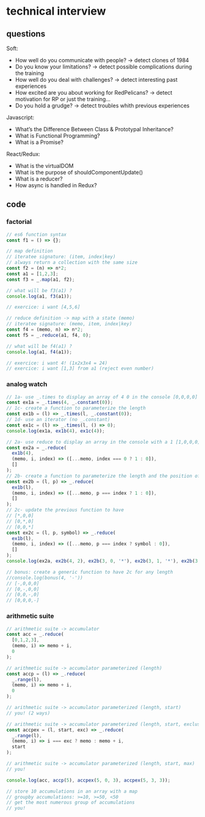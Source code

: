 <!-- TITLE: Recruiting -->
<!-- SUBTITLE: A quick summary of Recruiting -->

# technical interview
## questions
Soft:
* How well do you communicate with people? -> detect clones of 1984
* Do you know your limitations? -> detect possible complications during the training
* How well do you deal with challenges? -> detect interesting past experiences
* How excited are you about working for RedPelicans? -> detect motivation for RP or just the training...
* Do you hold a grudge? -> detect troubles whith previous experiences

Javascript:
* What’s the Difference Between Class & Prototypal Inheritance?
* What is Functional Programming?
* What is a Promise?

React/Redux:
* What is the virtualDOM
* What is the purpose of shouldComponentUpdate()
* What is a reducer?
* How async is handled in Redux?

## code
### factorial
```javascript
// es6 function syntax
const f1 = () => {};

// map definition
// iteratee signature: (item, index|key)
// always return a collection with the same size
const f2 = (n) => n*2;
const a1 = [1,2,3];
const f3 = _.map(a1, f2);

// what will be f3(a1) ?
console.log(a1, f3(a1));

// exercice: i want [4,5,6]

// reduce definition -> map with a state (memo)
// iteratee signature: (memo, item, index|key)
const f4 = (memo, n) => n*2;
const f5 = _.reduce(a1, f4, 0);

// what will be f4(a1) ?
console.log(a1, f4(a1));

// exercice: i want 4! (1x2x3x4 = 24)
// exercice: i want [1,3] from a1 (reject even number)
```

### analog watch
```javascript
// 1a- use _.times to display an array of 4 0 in the console [0,0,0,0]
const ex1a = _.times(4, _.constant(0));
// 1c- create a function to parameterize the length
const ex1b = (l) => _.times(l, _.constant(0));
// 1d- use an iterator (no _.constant)
const ex1c = (l) => _.times(l, () => 0);
console.log(ex1a, ex1b(4), ex1c(4));

// 2a- use reduce to display an array in the console with a 1 [1,0,0,0]
const ex2a = _.reduce(
  ex1b(4),
  (memo, i, index) => ([...memo, index === 0 ? 1 : 0]),
  []
);
// 2b- create a function to parameterize the length and the position of 1
const ex2b = (l, p) => _.reduce(
  ex1b(l),
  (memo, i, index) => ([...memo, p === index ? 1 : 0]),
  []
);
// 2c- update the previous function to have
// [*,0,0]
// [0,*,0]
// [0,0,*]
const ex2c = (l, p, symbol) => _.reduce(
  ex1b(l),
  (memo, i, index) => ([...memo, p === index ? symbol : 0]),
  []
);
console.log(ex2a, ex2b(4, 2), ex2b(3, 0, '*'), ex2b(3, 1, '*'), ex2b(3, 2, '*'));

// bonus: create a generic function to have 2c for any length
//console.log(bonus(4, '-'))
// [-,0,0,0]
// [0,-,0,0]
// [0,0,-,0]
// [0,0,0,-]
```

### arithmetic suite
```javascript
// arithmetic suite -> accumulator
const acc = _.reduce(
  [0,1,2,3],
  (memo, i) => memo + i,
  0
);

// arithmetic suite -> accumulator parameterized (length)
const accp = (l) => _.reduce(
  _.range(l),
  (memo, i) => memo + i,
  0
);

// arithmetic suite -> accumulator parameterized (length, start)
// you! (2 ways)

// arithmetic suite -> accumulator parameterized (length, start, exclusion)
const accpex = (l, start, exc) => _.reduce(
  _.range(l),
  (memo, i) => i === exc ? memo : memo + i,
  start
);

// arithmetic suite -> accumulator parameterized (length, start, max)
// you!

console.log(acc, accp(5), accpex(5, 0, 3), accpex(5, 3, 3));

// store 10 accumulations in an array with a map
// groupby accumulations: >=10, >=50, <50
// get the most numerous group of accumulations
// you!
```
